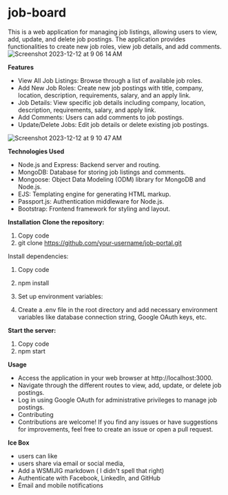 # job-board

This is a web application for managing job listings, allowing users to view, add, update, and delete job postings. The application provides functionalities to create new job roles, view job details, and add comments.
![Screenshot 2023-12-12 at 9 06 14 AM](https://github.com/Larzinew/job-board/assets/44786123/a04ee32b-f387-4c16-b334-e905721f1318)


**Features**
- View All Job Listings: Browse through a list of available job roles.
- Add New Job Roles: Create new job postings with title, company, location, description, requirements, salary, and an apply link.
- Job Details: View specific job details including company, location, description, requirements, salary, and apply link.
- Add Comments: Users can add comments to job postings.
- Update/Delete Jobs: Edit job details or delete existing job postings.
  
![Screenshot 2023-12-12 at 9 10 47 AM](https://github.com/Larzinew/job-board/assets/44786123/f3fa4203-0609-4b80-b23a-98fe4472aeb0)


**Technologies Used**
- Node.js and Express: Backend server and routing.
- MongoDB: Database for storing job listings and comments.
- Mongoose: Object Data Modeling (ODM) library for MongoDB and Node.js.
- EJS: Templating engine for generating HTML markup.
- Passport.js: Authentication middleware for Node.js.
- Bootstrap: Frontend framework for styling and layout.

**Installation**
**Clone the repository:**
1. Copy code
2. git clone https://github.com/your-username/job-portal.git

Install dependencies:
1. Copy code
2. npm install
3. Set up environment variables:

4. Create a .env file in the root directory and add necessary environment variables like database connection string, Google OAuth keys, etc.

**Start the server:**
1. Copy code
2. npm start
   
**Usage**
- Access the application in your web browser at http://localhost:3000.
- Navigate through the different routes to view, add, update, or delete job postings.
- Log in using Google OAuth for administrative privileges to manage job postings.
- Contributing
- Contributions are welcome! If you find any issues or have suggestions for improvements, feel free to create an issue or open a pull request.

**Ice Box**
- users can like 
- users share via email or social media, 
- Add a WSMIJIG markdown ( I didn't spell that right) 
- Authenticate with Facebook, LinkedIn, and GitHub 
- Email and mobile notifications 

